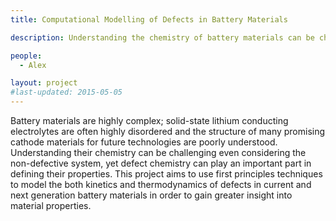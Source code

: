 ```yaml
---
title: Computational Modelling of Defects in Battery Materials

description: Understanding the chemistry of battery materials can be challenging even considering the stoichiometric system, yet defect chemistry can play an important part in defining their properties. This project aims to use first principles techniques to model the both kinetics and thermodynamics of defects in current and next generation battery materials in order to gain greater insight into material properties.

people:
  - Alex

layout: project
#last-updated: 2015-05-05
---
```


Battery materials are highly complex; solid-state lithium conducting electrolytes are often highly disordered and the structure of many promising cathode materials for future technologies are poorly understood. Understanding their chemistry can be challenging even considering the non-defective system, yet defect chemistry can play an important part in defining their properties. This project aims to use first principles techniques to model the both kinetics and thermodynamics of defects in current and next generation battery materials in order to gain greater insight into material properties.
